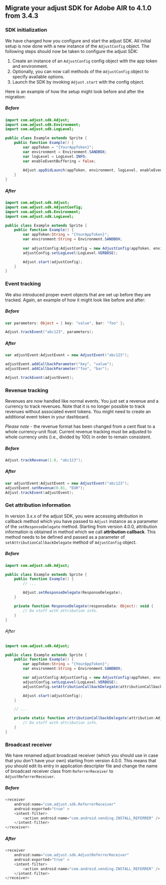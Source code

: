## Migrate your adjust SDK for Adobe AIR to 4.1.0 from 3.4.3

### SDK initialization

We have changed how you configure and start the adjust SDK. All initial setup is now done with a new 
instance of the `AdjustConfig` object. The following steps should now be taken to configure the adjust SDK:

1. Create an instance of an `AdjustConfig` config object with the app token and environment.
2. Optionally, you can now call methods of the `AdjustConfig` object to specify available options.
3. Launch the SDK by invoking `Adjust.start` with the config object.

Here is an example of how the setup might look before and after the migration:

##### Before

```actionscript
import com.adjust.sdk.Adjust;
import com.adjust.sdk.Environment;
import com.adjust.sdk.LogLevel;

public class Example extends Sprite {
    public function Example() {
        var appToken = "{YourAppToken}";
        var environment = Environment.SANDBOX;
        var logLevel = LogLevel.INFO;
        var enableEventBuffering = false;
        
        Adjust.appDidLaunch(appToken, environment, logLevel, enableEventBuffering);
    }
}
```

##### After

```actionscript
import com.adjust.sdk.Adjust;
import com.adjust.sdk.AdjustConfig;
import com.adjust.sdk.Environment;
import com.adjust.sdk.LogLevel;

public class Example extends Sprite {
    public function Example() {
    	var appToken:String = "{YourAppToken}";
    	var environment:String = Environment.SANDBOX;
    	
        var adjustConfig:AdjustConfig = new AdjustConfig(appToken, environment);
        adjustConfig.setLogLevel(LogLevel.VERBOSE);

        Adjust.start(adjustConfig);
    }
}
```

### Event tracking

We also introduced proper event objects that are set up before they are tracked. Again, an example of how it 
might look like before and after:

##### Before

```actionscript
var parameters: Object = { key: "value", bar: "foo" };

Adjust.trackEvent("abc123", parameters);
```

##### After

```actionscript
var adjustEvent:AdjustEvent = new AdjustEvent("abc123");

adjustEvent.addCallbackParameter("key", "value");
adjustEvent.addCallbackParameter("foo", "bar");

Adjust.trackEvent(adjustEvent);
```

### Revenue tracking

Revenues are now handled like normal events. You just set a revenue and a currency to track revenues. 
Note that it is no longer possible to track revenues without associated event tokens. You might need 
to create an additional event token in your dashboard.

*Please note* - the revenue format has been changed from a cent float to a whole currency-unit float. 
Current revenue tracking must be adjusted to whole currency units (i.e., divided by 100) in order to 
remain consistent.

##### Before

```actionscript
Adjust.trackRevenue(1.0, "abc123");
```

##### After

```actionscript
var adjustEvent:AdjustEvent = new AdjustEvent("abc123");
adjustEvent.setRevenue(0.01, "EUR");
Adjust.trackEvent(adjustEvent);
```

### Get attribution information

In version 3.x.x of the adjust SDK, you were accessing attribution in callback method which you have
passed to `Adjust` instance as a parameter of the `setResponseDelegate` method. Starting from version
4.0.0, attribution information is obtained in method which we call **attribution callback**. This
method needs to be defined and passed as a parameter of `setAttributionCallbackDelegate` method of
`AdjustConfig` object.

##### Before

```actionscript
import com.adjust.sdk.Adjust;

public class Example extends Sprite {
    public function Example() {
        // ...

        Adjust.setResponseDelegate(ResponseDelegate);
    }

    private function ResponseDelegate(responseData: Object): void {
        // Do stuff with attribution info.
    }
}
```

###### After

```actionscript
import com.adjust.sdk.Adjust;

public class Example extends Sprite {
    public function Example() {
        var appToken:String = "{YourAppToken}";
        var environment:String = Environment.SANDBOX;

        var adjustConfig:AdjustConfig = new AdjustConfig(appToken, environment);
        adjustConfig.setLogLevel(LogLevel.VERBOSE);
        adjustConfig.setAttributionCallbackDelegate(attributionCallbackDelegate);

        Adjust.start(adjustConfig);
    }

    // ...

    private static function attributionCallbackDelegate(attribution:AdjustAttribution):void {
        // Do stuff with attribution info.
    }
}
```

### Broadcast receiver

We have renamed adjust broadcast receiver (which you should use in case that you don't have your own)
starting from version 4.0.0. This means that you should edit its entry in application descripter file
and change the name of broadcast receiver class from `ReferrerReceiver` to `AdjustReferrerReceiver`.

##### Before

```actionscript
<receiver
    android:name="com.adjust.sdk.ReferrerReceiver"
    android:exported="true" >
    <intent-filter>
        <action android:name="com.android.vending.INSTALL_REFERRER" />
    </intent-filter>
</receiver>
```

##### After

```actionscript
<receiver
    android:name="com.adjust.sdk.AdjustReferrerReceiver"
    android:exported="true" >
    <intent-filter>
        <action android:name="com.android.vending.INSTALL_REFERRER" />
    </intent-filter>
</receiver>
```

